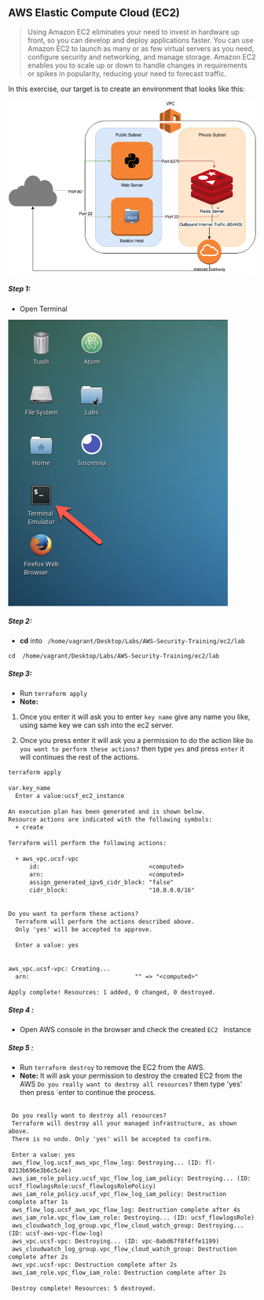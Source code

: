 ## AWS Elastic Compute Cloud (EC2)

>Using Amazon EC2 eliminates your need to invest in hardware up
 front, so you can develop and deploy applications faster.
  You can use Amazon EC2 to launch as many or as few virtual servers as you need, configure security and networking, and manage storage. Amazon EC2 enables you to scale up or down to handle changes in requirements or spikes in popularity,
 reducing your need to forecast traffic.


In this exercise, our target is to create an environment that looks like this:

![](img/VPC_Subnet.png)


##### Step 1:

* Open Terminal

![](img/terminal.png)

##### Step 2:

*  **cd** into  ` /home/vagrant/Desktop/Labs/AWS-Security-Training/ec2/lab`

```commandline
cd  /home/vagrant/Desktop/Labs/AWS-Security-Training/ec2/lab
```
##### Step 3:

* Run `terraform apply`
* **Note:**
 
1. Once you enter it will ask you to enter `key name` give any name you like, using same key we can ssh into the ec2 server.

2. Once you press enter it will ask you a permission to do the action like `Do you want to perform these actions?`
then type `yes` and press `enter` it will continues the rest of the actions.

```commandline
terraform apply

var.key_name
  Enter a value:ucsf_ec2_instance

An execution plan has been generated and is shown below.
Resource actions are indicated with the following symbols:
  + create

Terraform will perform the following actions:

  + aws_vpc.ucsf-vpc
      id:                               <computed>
      arn:                              <computed>
      assign_generated_ipv6_cidr_block: "false"
      cidr_block:                       "10.0.0.0/16"


Do you want to perform these actions?
  Terraform will perform the actions described above.
  Only 'yes' will be accepted to approve.

  Enter a value: yes
  
  
aws_vpc.ucsf-vpc: Creating...
  arn:                              "" => "<computed>"

Apply complete! Resources: 1 added, 0 changed, 0 destroyed.
```

##### Step 4 :

* Open AWS console in the browser and check the created `EC2 ` Instance

##### Step 5 :
 
 * Run `terraform destroy` to remove the EC2 from the AWS.
 * **Note:** It will ask your permission to destroy the created EC2 from the AWS `Do you really want to destroy all resources?` then type 'yes' then press `enter
 to continue the process. 
  
 ```commandline
  
  Do you really want to destroy all resources?
  Terraform will destroy all your managed infrastructure, as shown above.
  There is no undo. Only 'yes' will be accepted to confirm.

  Enter a value: yes
  aws_flow_log.ucsf_aws_vpc_flow_log: Destroying... (ID: fl-0213b696e3b6c5c4e)
  aws_iam_role_policy.ucsf_vpc_flow_log_iam_policy: Destroying... (ID: ucsf_flowlogsRole:ucsf_flowlogsRolePolicy)
  aws_iam_role_policy.ucsf_vpc_flow_log_iam_policy: Destruction complete after 1s
  aws_flow_log.ucsf_aws_vpc_flow_log: Destruction complete after 4s
  aws_iam_role.vpc_flow_iam_role: Destroying... (ID: ucsf_flowlogsRole)
  aws_cloudwatch_log_group.vpc_flow_cloud_watch_group: Destroying... (ID: ucsf-aws-vpc-flow-log)
  aws_vpc.ucsf-vpc: Destroying... (ID: vpc-0abd67f8f4ffe1199)
  aws_cloudwatch_log_group.vpc_flow_cloud_watch_group: Destruction complete after 2s
  aws_vpc.ucsf-vpc: Destruction complete after 2s
  aws_iam_role.vpc_flow_iam_role: Destruction complete after 2s

  Destroy complete! Resources: 5 destroyed.
```
